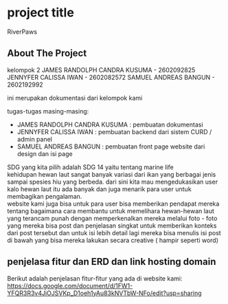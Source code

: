 # project title
RiverPaws
## About The Project

kelompok 2 
JAMES RANDOLPH CANDRA KUSUMA - 2602092825 
JENNYFER CALISSA IWAN - 2602082572
SAMUEL ANDREAS BANGUN - 2602192992

ini merupakan dokumentasi dari kelompok kami

tugas-tugas masing-masing:
* JAMES RANDOLPH CANDRA KUSUMA : pembuatan dokumentasi 
* JENNYFER CALISSA IWAN : pembuatan backend dari sistem CURD / admin panel 
* SAMUEL ANDREAS BANGUN : pembuatan front page website dari design dan isi page

SDG yang kita pilih adalah SDG 14 yaitu tentang marine life 
<br>
kehidupan hewan laut sangat banyak variasi dari ikan yang berbagai jenis sampai spesies hiu yang berbeda. dari sini kita mau mengedukasikan user kalo hewan laut itu ada banyak dan juga menarik para user untuk membagikan pengalaman.
<br>
website kami juga bisa untuk para user bisa memberikan pendapat mereka tentang bagaimana cara membantu untuk memelihara hewan-hewan laut yang terancam punah dengan memperkenalkan mereka melalui foto - foto yang mereka bisa post dan penjelasan singkat untuk memberikan konteks dari post tersebut dan untuk isi lebih detail lagi mereka bisa menulis isi post di bawah yang bisa mereka lakukan secara creative ( hampir seperti word)


<!-- GETTING STARTED -->
## penjelasa fitur dan ERD dan link hosting domain 

Berikut adalah penjelasan fitur-fitur yang ada di website kami:
https://docs.google.com/document/d/1FW1-YFQR3R3v4JiOJSVKp_D1oeh1yAu83kNVTbW-NFo/edit?usp=sharing 





